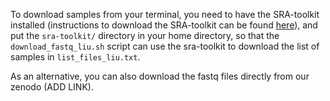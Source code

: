 To download samples from your terminal, you need to have the SRA-toolkit installed (instructions to download the SRA-toolkit can be found [here](https://github.com/ncbi/sra-tools/wiki/02.-Installing-SRA-Toolkit)), and put the `sra-toolkit/` directory in your home directory, so that the `download_fastq_liu.sh` script can use the sra-toolkit to download the list of samples in `list_files_liu.txt`.

As an alternative, you can also download the fastq files directly from our zenodo (ADD LINK).
